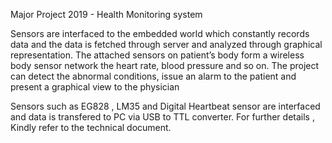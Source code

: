 Major Project 2019 - Health Monitoring system 

Sensors are interfaced to the embedded world which constantly records data and the data is fetched through server and analyzed through graphical representation. The attached sensors on patient’s body form a wireless body sensor network 
the heart rate, blood pressure and so on. The project can detect the abnormal conditions, issue an alarm to the patient and present a graphical view to the physician

Sensors such as EG828 , LM35 and Digital Heartbeat sensor are interfaced and data is transfered to PC via USB to TTL converter. For further details , Kindly refer to the technical document.


